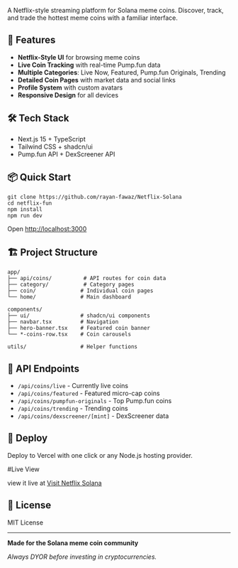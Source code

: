 A Netflix-style streaming platform for Solana meme coins. Discover, track, and trade the hottest meme coins with a familiar interface.

## 🚀 Features

- **Netflix-Style UI** for browsing meme coins
- **Live Coin Tracking** with real-time Pump.fun data
- **Multiple Categories**: Live Now, Featured, Pump.fun Originals, Trending
- **Detailed Coin Pages** with market data and social links
- **Profile System** with custom avatars
- **Responsive Design** for all devices


## 🛠️ Tech Stack

- Next.js 15 + TypeScript
- Tailwind CSS + shadcn/ui
- Pump.fun API + DexScreener API


## 📦 Quick Start

```shellscript
git clone https://github.com/rayan-fawaz/Netflix-Solana
cd netflix-fun
npm install
npm run dev
```

Open [http://localhost:3000](http://localhost:3000)

## 🏗️ Project Structure

```plaintext
app/
├── api/coins/          # API routes for coin data
├── category/           # Category pages
├── coin/              # Individual coin pages
└── home/              # Main dashboard

components/
├── ui/                # shadcn/ui components
├── navbar.tsx         # Navigation
├── hero-banner.tsx    # Featured coin banner
└── *-coins-row.tsx    # Coin carousels

utils/                 # Helper functions
```

## 🔌 API Endpoints

- `/api/coins/live` - Currently live coins
- `/api/coins/featured` - Featured micro-cap coins
- `/api/coins/pumpfun-originals` - Top Pump.fun coins
- `/api/coins/trending` - Trending coins
- `/api/coins/dexscreener/[mint]` - DexScreener data


## 🚀 Deploy

Deploy to Vercel with one click or any Node.js hosting provider.

#Live View

view it live at [Visit Netflix Solana](https://netflixsolana.com)

## 📝 License

MIT License

---

**Made for the Solana meme coin community**

*Always DYOR before investing in cryptocurrencies.*

